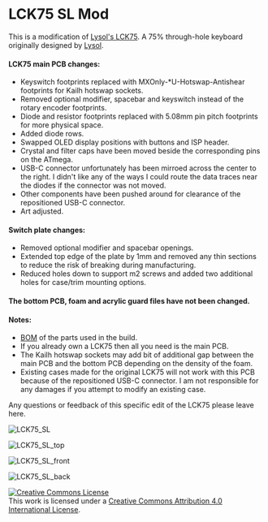 # LCK75 SL Mod

This is a modification of <a href="https://github.com/lyso1/LCK75">Lysol's LCK75</a>. A 75% through-hole keyboard originally designed by <a href="https://github.com/lyso1">Lysol</a>.

#### LCK75 main PCB changes:

- Keyswitch footprints replaced with MXOnly-*U-Hotswap-Antishear footprints for Kailh hotswap sockets.
- Removed optional modifier, spacebar and keyswitch instead of the rotary encoder footprints.
- Diode and resistor footprints replaced with 5.08mm pin pitch footprints for more physical space.
- Added diode rows.
- Swapped OLED display positions with buttons and ISP header.
- Crystal and filter caps have been moved beside the corresponding pins on the ATmega.
- USB-C connector unfortunately has been mirroed across the center to the right. I didn't like any of the ways I could route the data traces near the diodes if the connector was not moved.
- Other components have been pushed around for clearance of the repositioned USB-C connector.
- Art adjusted.

#### Switch plate changes:

- Removed optional modifier and spacebar openings.
- Extended top edge of the plate by 1mm and removed any thin sections to reduce the risk of breaking during manufacturing.
- Reduced holes down to support m2 screws and added two additional holes for case/trim mounting options.

#### The bottom PCB, foam and acrylic guard files have not been changed.

#### Notes: 

- <a href="https://octopart.com/bom-tool/kmsRsySl">BOM</a> of the parts used in the build.
- If you already own a LCK75 then all you need is the main PCB.
- The Kailh hotswap sockets may add bit of additional gap between the main PCB and the bottom PCB depending on the density of the foam.
- Existing cases made for the original LCK75 will not work with this PCB because of the repositioned USB-C connector. I am not responsible for any damages if you attempt to modify an existing case.

Any questions or feedback of this specific edit of the LCK75 please leave here.

![LCK75_SL](https://raw.githubusercontent.com/shortlurker/LCK75_SL/SL_mod/LCK75%20Images/LCK75_SL.jpg)

![LCK75_SL_top](https://raw.githubusercontent.com/shortlurker/LCK75_SL/SL_mod/LCK75%20Images/LCK75_SL_top.jpg)

![LCK75_SL_front](https://raw.githubusercontent.com/shortlurker/LCK75_SL/SL_mod/LCK75%20Images/LCK75_SL_front.png)

![LCK75_SL_back](https://raw.githubusercontent.com/shortlurker/LCK75_SL/SL_mod/LCK75%20Images/LCK75_SL_back.png)

<a rel="license" href="http://creativecommons.org/licenses/by/4.0/"><img alt="Creative Commons License" style="border-width:0" src="https://i.creativecommons.org/l/by/4.0/88x31.png" /></a><br />This work is licensed under a <a rel="license" href="http://creativecommons.org/licenses/by/4.0/">Creative Commons Attribution 4.0 International License</a>.
